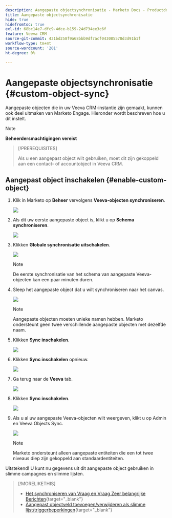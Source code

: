 ```yaml
---
description: Aangepaste objectsynchronisatie - Marketo Docs - Productdocumentatie
title: Aangepaste objectsynchronisatie
hide: true
hidefromtoc: true
exl-id: 68bc14e7-dfc9-4dce-b159-24d734ee3c6f
feature: Veeva CRM
source-git-commit: 431bd258f9a68bbb9df7acf043085578d3d91b1f
workflow-type: tm+mt
source-wordcount: '201'
ht-degree: 0%

---
```


# Aangepaste objectsynchronisatie {#custom-object-sync}

Aangepaste objecten die in uw Veeva CRM-instantie zijn gemaakt, kunnen ook deel uitmaken van Marketo Engage. Hieronder wordt beschreven hoe u dit instelt.

>[!NOTE]
>
>**Beheerdersmachtigingen vereist**

>[!PREREQUISITES]
>
>Als u een aangepast object wilt gebruiken, moet dit zijn gekoppeld aan een contact- of accountobject in Veeva CRM.

## Aangepast object inschakelen {#enable-custom-object}

1. Klik in Marketo op **Beheer** vervolgens **Veeva-objecten synchroniseren**.

   ![](assets/custom-object-sync-1.png)

1. Als dit uw eerste aangepaste object is, klikt u op **Schema synchroniseren**.

   ![](assets/custom-object-sync-2.png)

1. Klikken **Globale synchronisatie uitschakelen**.

   ![](assets/custom-object-sync-3.png)

   >[!NOTE]
   >
   >De eerste synchronisatie van het schema van aangepaste Veeva-objecten kan een paar minuten duren.

1. Sleep het aangepaste object dat u wilt synchroniseren naar het canvas.

   ![](assets/custom-object-sync-4.png)

   >[!NOTE]
   >
   >Aangepaste objecten moeten unieke namen hebben. Marketo ondersteunt geen twee verschillende aangepaste objecten met dezelfde naam.

1. Klikken **Sync inschakelen**.

   ![](assets/custom-object-sync-5.png)

1. Klikken **Sync inschakelen** opnieuw.

   ![](assets/custom-object-sync-6.png)

1. Ga terug naar de **Veeva** tab.

   ![](assets/custom-object-sync-7.png)

1. Klikken **Sync inschakelen**.

   ![](assets/custom-object-sync-8.png)

1. Als u al uw aangepaste Veeva-objecten wilt weergeven, klikt u op Admin en Veeva Objects Sync.

   ![](assets/custom-object-sync-9.png)

   >[!NOTE]
   >
   >Marketo ondersteunt alleen aangepaste entiteiten die een tot twee niveaus diep zijn gekoppeld aan standaardentiteiten.

Uitstekend! U kunt nu gegevens uit dit aangepaste object gebruiken in slimme campagnes en slimme lijsten.

>[!MORELIKETHIS]
>
>* [Het synchroniseren van Vraag en Vraag Zeer belangrijke Berichten](/help/marketo/product-docs/crm-sync/veeva-crm-sync/sync-details/syncing-call-and-call-key-messages.md){target="_blank"}
>* [Aangepast objectveld toevoegen/verwijderen als slimme lijst/triggerbeperkingen](/help/marketo/product-docs/crm-sync/veeva-crm-sync/sync-details/add-remove-custom-object-field-as-smart-list-trigger-constraints.md){target="_blank"}
